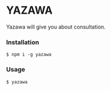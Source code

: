 # YAZAWA

Yazawa will give you about consultation.

### Installation

```shell
$ npm i -g yazawa
```

### Usage
```shell
$ yazawa
```



